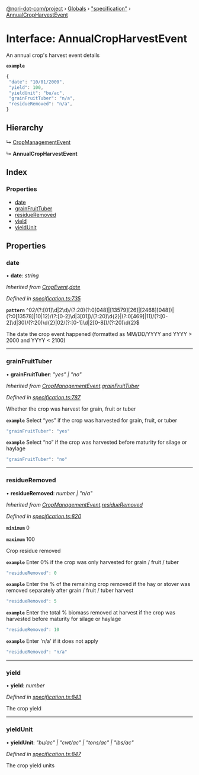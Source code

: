 [@nori-dot-com/project](../README.md) › [Globals](../globals.md) › ["specification"](../modules/_specification_.md) › [AnnualCropHarvestEvent](_specification_.annualcropharvestevent.md)

# Interface: AnnualCropHarvestEvent

An annual crop's harvest event details

**`example`** 

```js
{
 "date": "10/01/2000",
 "yield": 100,
 "yieldUnit": "bu/ac",
 "grainFruitTuber": "n/a",
 "residueRemoved": "n/a",
}
```

## Hierarchy

  ↳ [CropManagementEvent](_specification_.cropmanagementevent.md)

  ↳ **AnnualCropHarvestEvent**

## Index

### Properties

* [date](_specification_.annualcropharvestevent.md#date)
* [grainFruitTuber](_specification_.annualcropharvestevent.md#grainfruittuber)
* [residueRemoved](_specification_.annualcropharvestevent.md#residueremoved)
* [yield](_specification_.annualcropharvestevent.md#yield)
* [yieldUnit](_specification_.annualcropharvestevent.md#yieldunit)

## Properties

###  date

• **date**: *string*

*Inherited from [CropEvent](_specification_.cropevent.md).[date](_specification_.cropevent.md#date)*

*Defined in [specification.ts:735](https://github.com/nori-dot-eco/nori-dot-com/blob/3e2e111/packages/project/src/specification.ts#L735)*

**`pattern`** ^02\/(?:[01]\d|2\d)\/(?:20)(?:0[048]|[13579][26]|[2468][048])|(?:0[13578]|10|12)\/(?:[0-2]\d|3[01])\/(?:20)\d{2}|(?:0[469]|11)\/(?:[0-2]\d|30)\/(?:20)\d{2}|02\/(?:[0-1]\d|2[0-8])\/(?:20)\d{2}$

The date the crop event happened (formatted as MM/DD/YYYY and YYYY > 2000 and YYYY < 2100)

___

###  grainFruitTuber

• **grainFruitTuber**: *"yes" | "no"*

*Inherited from [CropManagementEvent](_specification_.cropmanagementevent.md).[grainFruitTuber](_specification_.cropmanagementevent.md#grainfruittuber)*

*Defined in [specification.ts:787](https://github.com/nori-dot-eco/nori-dot-com/blob/3e2e111/packages/project/src/specification.ts#L787)*

Whether the crop was harvest for grain, fruit or tuber

**`example`** <caption>Select “yes” if the crop was harvested for grain, fruit, or tuber</caption>

```js
"grainFruitTuber": "yes"
```

**`example`** <caption>Select “no” if the crop was harvested before maturity for silage or haylage</caption>

```js
"grainFruitTuber": "no"
```

___

###  residueRemoved

• **residueRemoved**: *number | "n/a"*

*Inherited from [CropManagementEvent](_specification_.cropmanagementevent.md).[residueRemoved](_specification_.cropmanagementevent.md#residueremoved)*

*Defined in [specification.ts:820](https://github.com/nori-dot-eco/nori-dot-com/blob/3e2e111/packages/project/src/specification.ts#L820)*

**`minimum`** 0

**`maximum`** 100

Crop residue removed

**`example`** <caption>Enter 0% if the crop was only harvested for grain / fruit / tuber</caption>

```js
"residueRemoved": 0
```

**`example`** <caption>Enter the % of the remaining crop removed if the hay or stover was removed separately after grain / fruit / tuber harvest</caption>

```js
"residueRemoved": 5
```

**`example`** <caption>Enter the total % biomass removed at harvest if the crop was harvested before maturity for silage or haylage</caption>

```js
"residueRemoved": 10
```

**`example`** <caption>Enter 'n/a' if it does not apply</caption>

```js
"residueRemoved": "n/a"
```

___

###  yield

• **yield**: *number*

*Defined in [specification.ts:843](https://github.com/nori-dot-eco/nori-dot-com/blob/3e2e111/packages/project/src/specification.ts#L843)*

The crop yield

___

###  yieldUnit

• **yieldUnit**: *"bu/ac" | "cwt/ac" | "tons/ac" | "lbs/ac"*

*Defined in [specification.ts:847](https://github.com/nori-dot-eco/nori-dot-com/blob/3e2e111/packages/project/src/specification.ts#L847)*

The crop yield units
